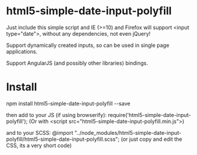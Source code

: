 # html5-simple-date-input-polyfill
Just include this simple script and IE (>=10) and Firefox will support &lt;input type="date">, without any dependencies, not even jQuery!

Support dynamically created inputs, so can be used in single page applications.

Support AngularJS (and possibly other libraries) bindings.

# Install
npm install html5-simple-date-input-polyfill --save

then add to your JS (if using browserify): require('html5-simple-date-input-polyfill'); 
(Or with &lt;script src="html5-simple-date-input-polyfill.min.js"></script>)

and to your SCSS: @import "../node_modules/html5-simple-date-input-polyfill/html5-simple-date-input-polyfill.scss";
(or just copy and edit the CSS, its a very short code)